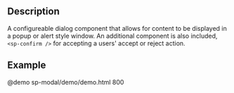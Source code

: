 <!--
@module {can.Component} sp-modal <sp-modal />
@parent spectre-canjs.components
-->

## Description
A configureable dialog component that allows for content to be displayed in a popup
or alert style window. An additional component is also included, `<sp-confirm />` for
accepting a users' accept or reject action.

## Example

@demo sp-modal/demo/demo.html 800
